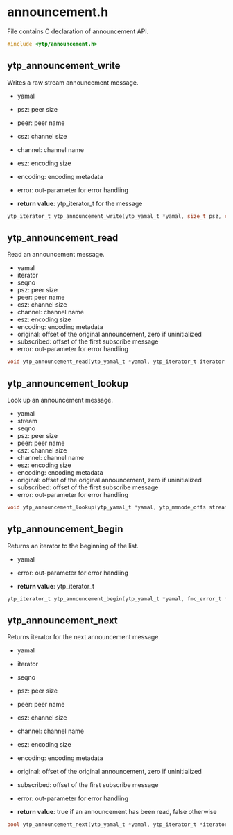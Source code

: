 # announcement.h

File contains C declaration of announcement API.

```c
#include <ytp/announcement.h>
```

## ytp_announcement_write

Writes a raw stream announcement message. 
- yamal
- psz: peer size 
- peer: peer name 
- csz: channel size 
- channel: channel name 
- esz: encoding size 
- encoding: encoding metadata 
- error: out-parameter for error handling 

- **return value**: ytp_iterator_t for the message

```c
ytp_iterator_t ytp_announcement_write(ytp_yamal_t *yamal, size_t psz, const char *peer, size_t csz, const char *channel, size_t esz, const char *encoding, fmc_error_t **error)
```

## ytp_announcement_read

Read an announcement message. 
- yamal
- iterator
- seqno
- psz: peer size 
- peer: peer name 
- csz: channel size 
- channel: channel name 
- esz: encoding size 
- encoding: encoding metadata 
- original: offset of the original announcement, zero if uninitialized 
- subscribed: offset of the first subscribe message 
- error: out-parameter for error handling

```c
void ytp_announcement_read(ytp_yamal_t *yamal, ytp_iterator_t iterator, uint64_t *seqno, size_t *psz, const char **peer, size_t *csz, const char **channel, size_t *esz, const char **encoding, ytp_mmnode_offs **original, ytp_mmnode_offs **subscribed, fmc_error_t **error)
```

## ytp_announcement_lookup

Look up an announcement message. 
- yamal
- stream
- seqno
- psz: peer size 
- peer: peer name 
- csz: channel size 
- channel: channel name 
- esz: encoding size 
- encoding: encoding metadata 
- original: offset of the original announcement, zero if uninitialized 
- subscribed: offset of the first subscribe message 
- error: out-parameter for error handling

```c
void ytp_announcement_lookup(ytp_yamal_t *yamal, ytp_mmnode_offs stream, uint64_t *seqno, size_t *psz, const char **peer, size_t *csz, const char **channel, size_t *esz, const char **encoding, ytp_mmnode_offs **original, ytp_mmnode_offs **subscribed, fmc_error_t **error)
```

## ytp_announcement_begin

Returns an iterator to the beginning of the list. 
- yamal
- error: out-parameter for error handling 

- **return value**: ytp_iterator_t

```c
ytp_iterator_t ytp_announcement_begin(ytp_yamal_t *yamal, fmc_error_t **error)
```

## ytp_announcement_next

Returns iterator for the next announcement message. 
- yamal
- iterator
- seqno
- psz: peer size 
- peer: peer name 
- csz: channel size 
- channel: channel name 
- esz: encoding size 
- encoding: encoding metadata 
- original: offset of the original announcement, zero if uninitialized 
- subscribed: offset of the first subscribe message 
- error: out-parameter for error handling 

- **return value**: true if an announcement has been read, false otherwise

```c
bool ytp_announcement_next(ytp_yamal_t *yamal, ytp_iterator_t *iterator, uint64_t *seqno, ytp_mmnode_offs *stream, size_t *psz, const char **peer, size_t *csz, const char **channel, size_t *esz, const char **encoding, ytp_mmnode_offs **original, ytp_mmnode_offs **subscribed, fmc_error_t **error)
```

